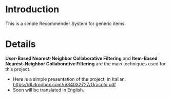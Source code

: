 # Introduction #

This is a simple Recommender System for generic items.

# Details #

**User-Based Nearest-Neighbor Collaborative Filtering** and **Item-Based Nearest-Neighbor Collaborative Filtering** are the main techniques used for this project.

  * Here is a simple presentation of the project, in Italian: https://dl.dropbox.com/u/34032727/Oracolo.pdf
  * Soon will be translated in English.
